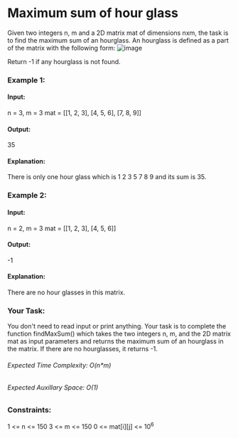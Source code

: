 # Maximum sum of hour glass
Given two integers n, m and a 2D matrix mat of dimensions nxm, the task is to find the maximum sum of an hourglass.
An hourglass is defined as a part of the matrix with the following form:
![image](https://github.com/Shailesh93602/potd/assets/87556206/3770c08f-e7bf-4d37-b99f-b7fd9c0b0d68)

Return -1 if any hourglass is not found.

### Example 1:
#### Input:
n = 3, m = 3
mat = [[1, 2, 3],
       [4, 5, 6],
       [7, 8, 9]]
#### Output:
35
#### Explanation:
There is only one hour glass which is
1 2 3
  5
7 8 9   and its sum is 35.

### Example 2:
#### Input:
n = 2, m = 3
mat = [[1, 2, 3],
       [4, 5, 6]]
#### Output:
-1
#### Explanation:
There are no hour glasses in this matrix.

### Your Task:
You don't need to read input or print anything. Your task is to complete the function findMaxSum() which takes the two integers n, m, and the 2D matrix mat as input parameters and returns the maximum sum of an hourglass in the matrix. If there are no hourglasses, it returns -1.

###### Expected Time Complexity: O(n*m)
###### Expected Auxillary Space: O(1)

### Constraints:
1 <= n <= 150
3 <= m <= 150
0 <= mat[i][j] <= $`10^6`$

